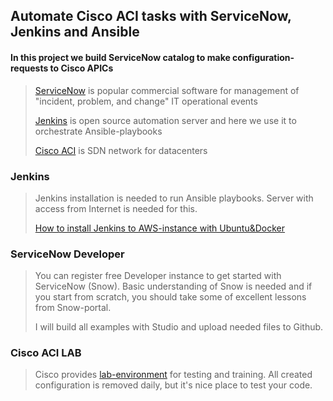 
## Automate Cisco ACI tasks with ServiceNow, Jenkins and Ansible


#### In this project we build ServiceNow catalog to make configuration-requests to Cisco APICs

> [ServiceNow](https://en.wikipedia.org/wiki/ServiceNow) is popular commercial software for management of "incident, problem, and change" IT operational events 
>  
> [Jenkins](https://www.jenkins.io/) is open source automation server and here we use it to orchestrate Ansible-playbooks
> 
> [Cisco ACI](https://learningnetwork.cisco.com/s/article/what-is-cisco-aci-x) is SDN network for datacenters


### Jenkins
>
>Jenkins installation is needed to run Ansible playbooks.
>Server with access from Internet is needed for this.
>  
><a href= "https://esath.github.io/jenkins.html">How to install Jenkins to AWS-instance with Ubuntu&Docker</a>
>  

### ServiceNow Developer
>
>You can register free Developer instance to get started with ServiceNow (Snow).
>Basic understanding of Snow is needed and if you start from scratch, you should take some of excellent lessons from Snow-portal.
>
>I will build all examples with Studio and upload needed files to Github.
>

### Cisco ACI LAB
>
>Cisco provides <a href="https://developer.cisco.com/site/sandbox"> lab-environment</a> for testing and training.
>All created configuration is removed daily, but it's nice place to test your code.
> 

